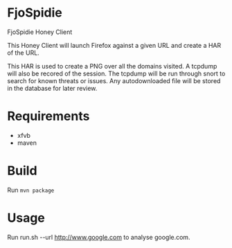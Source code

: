 FjoSpidie
=========

FjoSpidie Honey Client

This Honey Client will launch Firefox against a given URL and create a HAR of the URL.

This HAR is used to create a PNG over all the domains visited.
A tcpdump will also be recored of the session. The tcpdump will be run through snort to search for known threats or issues.
Any autodownloaded file will be stored in the database for later review.



Requirements
============
* xfvb
* maven

Build
=====
Run `mvn package`


Usage
=====
Run run.sh --url http://www.google.com to analyse google.com.